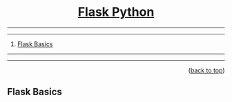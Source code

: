 <a name="readme-top"></a>


<div align="center">
<!-- Title: -->
<h1><a href="https://github.com/skthati/Flask_Python">Flask Python</a> </h1>
</div>

<!-- Table of contents -->
<hr>
<hr>
<ol>
    <li><a href="#flask-basics">Flask Basics</a></li>
    
</ol>
<hr>
<hr>


<p align="right">(<a href="#readme-top">back to top</a>)</p>

## Flask Basics <a name="flask-basics"></a>
